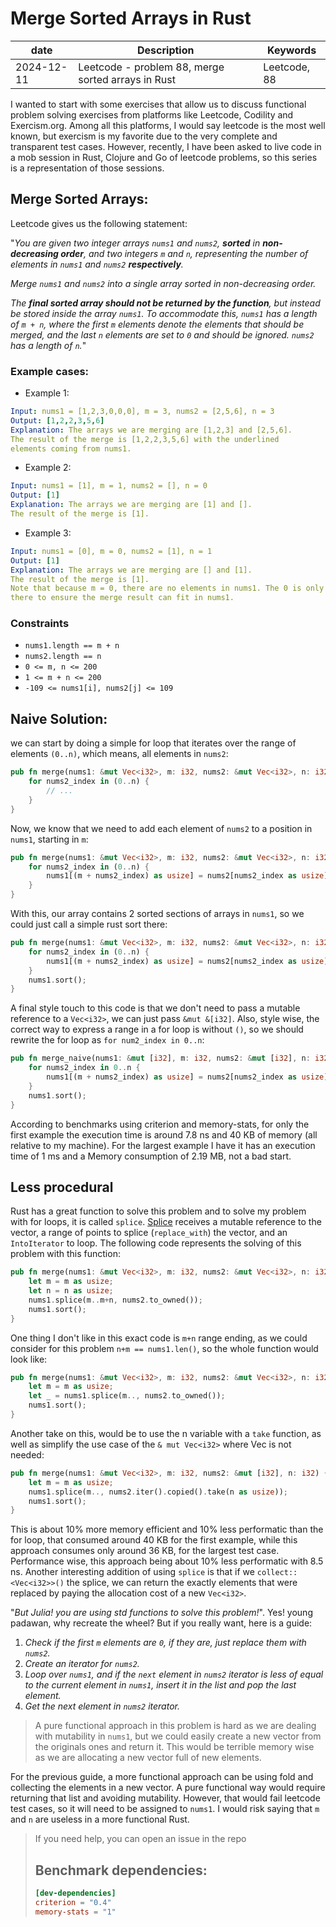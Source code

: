 # Merge Sorted Arrays in Rust

|date | Description | Keywords |
|--------- |--------------------------------------------------- |----------- |
|2024-12-11| Leetcode - problem 88, merge sorted arrays in Rust |Leetcode, 88|

I wanted to start with some exercises that allow us to discuss functional problem solving exercises from platforms like Leetcode, Codility and Exercism.org. Among all this platforms, I would say leetcode is the most well known, but exercism is my favorite due to the very complete and transparent test cases. However, recently, I have been asked to live code in a mob session in Rust, Clojure and Go of leetcode problems, so this series is a representation of those sessions.

## Merge Sorted Arrays:

Leetcode gives us the following statement:

"_You are given two integer arrays `nums1` and `nums2`, **sorted** in **non-decreasing order**, and two integers `m` and `n`, representing the number of elements in `nums1` and `nums2` **respectively**._

_Merge `nums1` and `nums2` into a single array sorted in non-decreasing order._
 
_The **final sorted array should not be returned by the function**, but instead be stored inside the array `nums1`. To accommodate this, `nums1` has a length of `m + n`, where the first `m` elements denote the elements that should be merged, and the last `n` elements are set to `0` and should be ignored. `nums2` has a length of `n`._"

### Example cases:

* Example 1:

```yaml
Input: nums1 = [1,2,3,0,0,0], m = 3, nums2 = [2,5,6], n = 3
Output: [1,2,2,3,5,6]
Explanation: The arrays we are merging are [1,2,3] and [2,5,6].
The result of the merge is [1,2,2,3,5,6] with the underlined 
elements coming from nums1.
```


* Example 2:

```yaml
Input: nums1 = [1], m = 1, nums2 = [], n = 0
Output: [1]
Explanation: The arrays we are merging are [1] and [].
The result of the merge is [1].
```

* Example 3:

```yaml
Input: nums1 = [0], m = 0, nums2 = [1], n = 1
Output: [1]
Explanation: The arrays we are merging are [] and [1].
The result of the merge is [1].
Note that because m = 0, there are no elements in nums1. The 0 is only
there to ensure the merge result can fit in nums1.
```


### Constraints

* `nums1.length == m + n`
* `nums2.length == n`
* `0 <= m, n <= 200`
* `1 <= m + n <= 200`
* `-109 <= nums1[i], nums2[j] <= 109`

## Naive Solution:

we can start by doing a simple for loop that iterates over the range of elements `(0..n)`, which means, all elements in `nums2`:


```rust
pub fn merge(nums1: &mut Vec<i32>, m: i32, nums2: &mut Vec<i32>, n: i32) {
    for nums2_index in (0..n) {
        // ...
    }
}
```

Now, we know that we need to add each element of `nums2` to a position in `nums1`, starting in `m`:


```rust
pub fn merge(nums1: &mut Vec<i32>, m: i32, nums2: &mut Vec<i32>, n: i32) {
    for nums2_index in (0..n) {
        nums1[(m + nums2_index) as usize] = nums2[nums2_index as usize];
    }
}
```

With this, our array contains 2 sorted sections of arrays in `nums1`, so we could just call a simple rust sort there:


```rust
pub fn merge(nums1: &mut Vec<i32>, m: i32, nums2: &mut Vec<i32>, n: i32) {
    for nums2_index in (0..n) {
        nums1[(m + nums2_index) as usize] = nums2[nums2_index as usize];
    }
    nums1.sort();
}
```

A final style touch to this code is that we don't need to pass a mutable reference to a `Vec<i32>`, we can just pass `&mut &[i32]`. Also, style wise, the correct way to express a range in a for loop is without `()`, so we should rewrite the for loop as `for num2_index in 0..n`:

```rust
pub fn merge_naive(nums1: &mut [i32], m: i32, nums2: &mut [i32], n: i32) {
    for nums2_index in 0..n {
        nums1[(m + nums2_index) as usize] = nums2[nums2_index as usize];
    }
    nums1.sort();
}
```

According to benchmarks using criterion and memory-stats, for only the first example the execution time is around 7.8 ns and 40 KB of memory (all relative to my machine). For the largest example I have it has an execution time of 1 ms and a Memory consumption of 2.19 MB, not a bad start.

## Less procedural

Rust has a great function to solve this problem and to solve my problem with for loops, it is called `splice`. [Splice](https://doc.rust-lang.org/std/vec/struct.Vec.html#method.splice) receives a mutable reference to the vector, a range of points to splice (`replace_with`) the vector, and an `IntoIterator` to loop. The following code represents the solving of this problem with this function: 


```rust
pub fn merge(nums1: &mut Vec<i32>, m: i32, nums2: &mut Vec<i32>, n: i32) {
    let m = m as usize;
    let n = n as usize;
    nums1.splice(m..m+n, nums2.to_owned());
    nums1.sort();
}
```

One thing I don't like in this exact code is `m+n` range ending, as we could consider for this problem `n+m == nums1.len()`, so the whole function would look like:


```rust
pub fn merge(nums1: &mut Vec<i32>, m: i32, nums2: &mut Vec<i32>, n: i32) {
    let m = m as usize;
    let _ = nums1.splice(m.., nums2.to_owned());
    nums1.sort();
}
```

Another take on this, would be to use the n variable with a `take` function, as well as simplify the use case of the `& mut Vec<i32>` where Vec is not needed:

```rust
pub fn merge(nums1: &mut Vec<i32>, m: i32, nums2: &mut [i32], n: i32) {
    let m = m as usize;
    nums1.splice(m.., nums2.iter().copied().take(n as usize));
    nums1.sort();   
}
```

This is about 10% more memory efficient and 10% less performatic than the for loop, that consumed around  40 KB for the first example, while this approach consumes only around 36 KB, for the largest test case. Performance wise, this approach being about 10% less performatic with 8.5 ns. Another interesting addition of using `splice` is that if we `collect::<Vec<i32>>()` the splice, we can return the exactly elements that were replaced by paying the allocation cost of a new `Vec<i32>`.


"_But Julia! you are using std functions to solve this problem!_". Yes! young padawan, why recreate the wheel? But if you really want, here is a guide:

1. _Check if the first `m` elements are `0`, if they are, just replace them with `nums2`._
2. _Create an iterator for `nums2`._
3. _Loop over `nums1`, and if the `next` element in `nums2` iterator is less of equal to the current element in `nums1`, insert it in the list and pop the last element._
4. _Get the next element in `nums2` iterator._

> A pure functional approach in this problem is hard as we are dealing with mutability in `nums1`, but we could easily create a new vector from the originals ones and return it. This would be terrible memory wise as we are allocating a new vector full of new elements.

For the previous guide, a more functional approach can be using fold and collecting the elements in a new vector. A pure functional way would require returning that list and avoiding mutability. However, that would fail leetcode test cases, so it will need to be assigned to `nums1`. I would risk saying that `m` and  `n` are useless in a more functional Rust.

> If you need help, you can open an issue in the repo
>
> ## Benchmark dependencies:
> ```toml
> [dev-dependencies]
> criterion = "0.4"
> memory-stats = "1"
> ```
